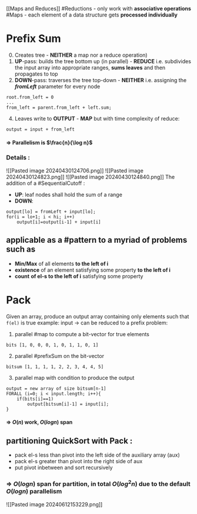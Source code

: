 [[Maps and Reduces]]
#Reductions - only work with **associative operations**
#Maps - each element of a data structure gets **processed individually**

# Prefix Sum

0. Creates tree - **NEITHER** a map nor a reduce operation)
1. **UP**-pass:  builds the tree bottom up (in parallel) - **REDUCE**
i.e. subdivides the input array into appropriate ranges, **sums leaves** and then propagates to top
3. **DOWN**-pass: traverses the tree top-down - **NEITHER**
i.e. assigning the ***fromLeft*** parameter for every node
```
root.from_left = 0
...
from_left = parent.from_left + left.sum;
```
4. Leaves write to **OUTPUT** - **MAP** but with time complexity of reduce:
```
output = input + from_left
```
#### $\Rightarrow$ Parallelism is $\frac{n}{\log n}$
### Details :
![[Pasted image 20240430124706.png]]
![[Pasted image 20240430124823.png]]
![[Pasted image 20240430124840.png]]
The addition of a #SequentialCutoff :
- **UP**: leaf nodes shall hold the sum of a range
- **DOWN**:
```
output[lo] = fromLeft + input[lo];
for(i = lo+1; i < hi; i++)
	output[i]=output[i-1] + input[i]
```
## applicable as a #pattern to a myriad of problems such as 
- **Min/Max** of all elements **to the left of i**
- **existence** of an element satisfying some property **to the left of i**
- **count** **of el-s to the left of i** satisfying some property
# Pack
Given an array, produce an output array containing only elements such that `f(el)` is true
example: input 
$\rightarrow$ can be reduced to a prefix problem:
1. parallel #map to compute a bit-vector for true elements
```
bits [1, 0, 0, 0, 1, 0, 1, 1, 0, 1]
```
2. parallel #prefixSum on the bit-vector
```
bitsum [1, 1, 1, 1, 2, 2, 3, 4, 4, 5]
```
3. parallel map with condition to produce the output
```
output = new array of size bitsum[n-1] 
FORALL (i=0; i < input.length; i++){
	if(bits[i]==1)
		output[bitsum[i]-1] = input[i];
}
```
#### $\Rightarrow$ $O(n)$ work, $O(logn)$ span
## partitioning QuickSort with Pack :
- pack el-s less than pivot into the left side of the auxiliary array (aux)
- pack el-s greater than pivot into the right side of aux
- put pivot inbetween and sort recursively
### => $O(logn)$ span for partition, in total $O(log^{2}n$) due to the default $O(logn)$ parallelism
![[Pasted image 20240612153229.png]]